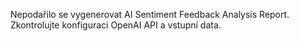 Nepodařilo se vygenerovat AI Sentiment Feedback Analysis Report. Zkontrolujte konfiguraci OpenAI API a vstupní data.